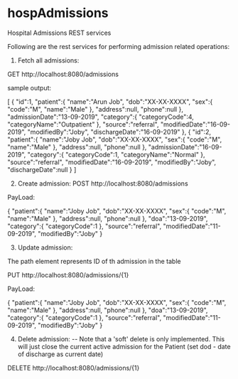 # hospAdmissions
Hospital Admissions REST services

Following are the rest services for performing admission related operations:

1) Fetch all admissions:

GET  http://localhost:8080/admissions

sample output:

[ 
   { 
      "id":1,
      "patient":{ 
         "name":"Arun Job",
         "dob":"XX-XX-XXXX",
         "sex":{ 
            "code":"M",
            "name":"Male"
         },
         "address":null,
         "phone":null
      },
      "admissionDate":"13-09-2019",
      "category":{ 
         "categoryCode":4,
         "categoryName":"Outpatient"
      },
      "source":"referral",
      "modifiedDate":"16-09-2019",
      "modifiedBy":"Joby",
      "dischargeDate":"16-09-2019"
   },
   { 
      "id":2,
      "patient":{ 
         "name":"Joby Job",
         "dob":"XX-XX-XXXX",
         "sex":{ 
            "code":"M",
            "name":"Male"
         },
         "address":null,
         "phone":null
      },
      "admissionDate":"16-09-2019",
      "category":{ 
         "categoryCode":1,
         "categoryName":"Normal"
      },
      "source":"referral",
      "modifiedDate":"16-09-2019",
      "modifiedBy":"Joby",
      "dischargeDate":null
   }
]


2) Create admission:
POST  http://localhost:8080/admissions

PayLoad:

{ 
   "patient":{ 
      "name":"Joby Job",
      "dob":"XX-XX-XXXX",
      "sex":{ 
         "code":"M",
         "name":"Male"
      },
      "address":null,
      "phone":null
   },
   "doa":"13-09-2019",
   "category":{ 
      "categoryCode":1
   },
   "source":"referral",
   "modifiedDate":"11-09-2019",
   "modifiedBy":"Joby"
}


3) Update admission:

The path element represents ID of th admission in the table

PUT  http://localhost:8080/admissions/{1}

PayLoad:

{ 
   "patient":{ 
      "name":"Joby Job",
      "dob":"XX-XX-XXXX",
      "sex":{ 
         "code":"M",
         "name":"Male"
      },
      "address":null,
      "phone":null
   },
   "doa":"13-09-2019",
   "category":{ 
      "categoryCode":1
   },
   "source":"referral",
   "modifiedDate":"11-09-2019",
   "modifiedBy":"Joby"
}


4) Delete admission:
    -- Note that a 'soft' delete is only implemented. This will just close the current active admission for the Patient (set dod - date of discharge as current date)
    
 DELETE  http://localhost:8080/admissions/{1}

 
